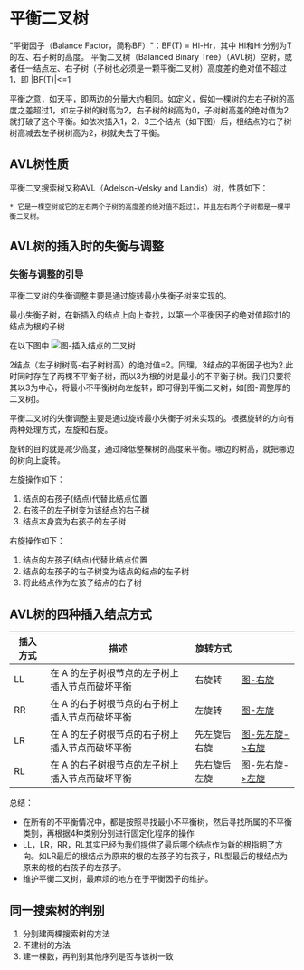 # 平衡二叉树

"平衡因子（Balance Factor，简称BF）"：BF(T) = Hl-Hr，其中 Hl和Hr分别为T的左、右子树的高度。
平衡二叉树（Balanced Binary Tree）（AVL树）空树，或者任一结点左、右子树（子树也必须是一颗平衡二叉树）高度差的绝对值不超过1，即 |BF(T)|<=1

平衡之意，如天平，即两边的分量大约相同。如定义，假如一棵树的左右子树的高度之差超过1，如左子树的树高为2，右子树的树高为0，子树树高差的绝对值为2就打破了这个平衡。如依次插入1，2，3三个结点（如下图）后，根结点的右子树树高减去左子树树高为2，树就失去了平衡。

## AVL树性质
平衡二叉搜索树又称AVL（Adelson-Velsky and Landis）树，性质如下：

    * 它是一棵空树或它的左右两个子树的高度差的绝对值不超过1，并且左右两个子树都是一棵平衡二叉树。

## AVL树的插入时的失衡与调整
### 失衡与调整的引导
平衡二叉树的失衡调整主要是通过旋转最小失衡子树来实现的。

最小失衡子树，在新插入的结点上向上查找，以第一个平衡因子的绝对值超过1的结点为根的子树

在以下图中
![图-插入结点的二叉树](https://images0.cnblogs.com/blog2015/638988/201506/080001386298697.jpg)

2结点（左子树树高-右子树树高）的绝对值=2。同理，3结点的平衡因子也为2.此时同时存在了两棵不平衡子树，而以3为根的树是最小的不平衡子树。我们只要将其以3为中心，将最小不平衡树向左旋转，即可得到平衡二叉树，如[图-调整厚的二叉树]。

平衡二叉树的失衡调整主要是通过旋转最小失衡子树来实现的。根据旋转的方向有两种处理方式，左旋和右旋。

旋转的目的就是减少高度，通过降低整棵树的高度来平衡。哪边的树高，就把哪边的树向上旋转。

左旋操作如下：
1. 结点的右孩子(结点)代替此结点位置
2. 右孩子的左子树变为该结点的右子树
3. 结点本身变为右孩子的左子树


右旋操作如下：
1. 结点的左孩子(结点)代替此结点位置
2. 结点的左孩子的右子树变为结点的结点的左子树
3. 将此结点作为左孩子结点的右子树

## AVL树的四种插入结点方式
|插入方式|描述|旋转方式||
-|-|-|-|
|LL|在 A 的左子树根节点的左子树上插入节点而破坏平衡 | 右旋转 |[图-右旋](https://pic2.zhimg.com/v2-373766641d1c03a78f3d7eac803d1f57_b.webp)| 
|RR|在 A 的右子树根节点的右子树上插入节点而破坏平衡 | 左旋转 |[图-左旋](https://picb.zhimg.com/v2-e7044e4965ba640ee9ef35beac407cdc_b.jpg)|
|LR|在 A 的左子树根节点的右子树上插入节点而破坏平衡 | 先左旋后右旋 | [图-先左旋->右旋](https://pic4.zhimg.com/80/v2-f95f74ae3e76458d56ae3208bdde5987_720w.jpg)
|RL|在 A 的右子树根节点的左子树上插入节点而破坏平衡 | 先右旋后左旋 |[图-先右旋->左旋](https://pic2.zhimg.com/80/v2-08181fd36341e5925f732a97f1fe8e3c_720w.jpg)|

总结：
* 在所有的不平衡情况中，都是按照寻找最小不平衡树，然后寻找所属的不平衡类别，再根据4种类别分别进行固定化程序的操作
* LL，LR，RR，RL其实已经为我们提供了最后哪个结点作为新的根指明了方向。如LR最后的根结点为原来的根的左孩子的右孩子，RL型最后的根结点为原来的根的右孩子的左孩子。
* 维护平衡二叉树，最麻烦的地方在于平衡因子的维护。

## 同一搜索树的判别
1. 分别建两棵搜索树的方法
2. 不建树的方法
3. 建一棵数，再判别其他序列是否与该树一致